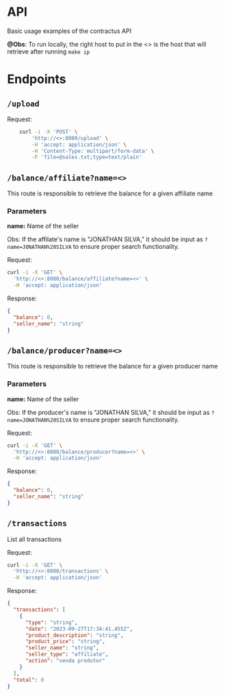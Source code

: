 # API

Basic usage examples of the contractus API

**@Obs**: To run locally, the right host to put in the <> is the host that will retrieve after running `make ip`

# Endpoints

## `/upload`

Request:

```bash
    curl -i -X 'POST' \
        'http://<>:8080/upload' \
        -H 'accept: application/json' \
        -H 'Content-Type: multipart/form-data' \
        -F 'file=@sales.txt;type=text/plain'
```

## `/balance/affiliate?name=<>`

This route is responsible to retrieve the balance for a given affiliate name


### Parameters

**name:** Name of the seller 

Obs: If the affilate's name is "JONATHAN SILVA," it should be input as `?name=JONATHAN%20SILVA` to ensure proper search functionality.

Request: 

```bash
curl -i -X 'GET' \
  'http://<>:8080/balance/affiliate?name=<>' \
  -H 'accept: application/json'
```

Response:

```JSON
{
  "balance": 0,
  "seller_name": "string"
}
```

## `/balance/producer?name=<>`

This route is responsible to retrieve the balance for a given producer name

### Parameters

**name:** Name of the seller 

Obs: If the producer's name is "JONATHAN SILVA," it should be input as `?name=JONATHAN%20SILVA` to ensure proper search functionality.


Request: 

```bash
curl -i -X 'GET' \
  'http://<>:8080/balance/producer?name=<>' \
  -H 'accept: application/json'
```

Response:

```JSON
{
  "balance": 0,
  "seller_name": "string"
}
```

## `/transactions`

List all transactions

Request: 

```bash
curl -i -X 'GET' \
  'http://<>:8080/transactions' \
  -H 'accept: application/json'
```

Response:

```JSON
{
  "transactions": [
    {
      "type": "string",
      "date": "2023-09-27T17:34:41.455Z",
      "product_description": "string",
      "product_price": "string",
      "seller_name": "string",
      "seller_type": "affiliate",
      "action": "venda produtor"
    }
  ],
  "total": 0
}
```

